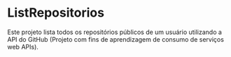 # ListRepositorios
Este projeto lista todos os repositórios públicos de um usuário utilizando a API do GitHub (Projeto com fins de aprendizagem de consumo de serviços web APIs).
